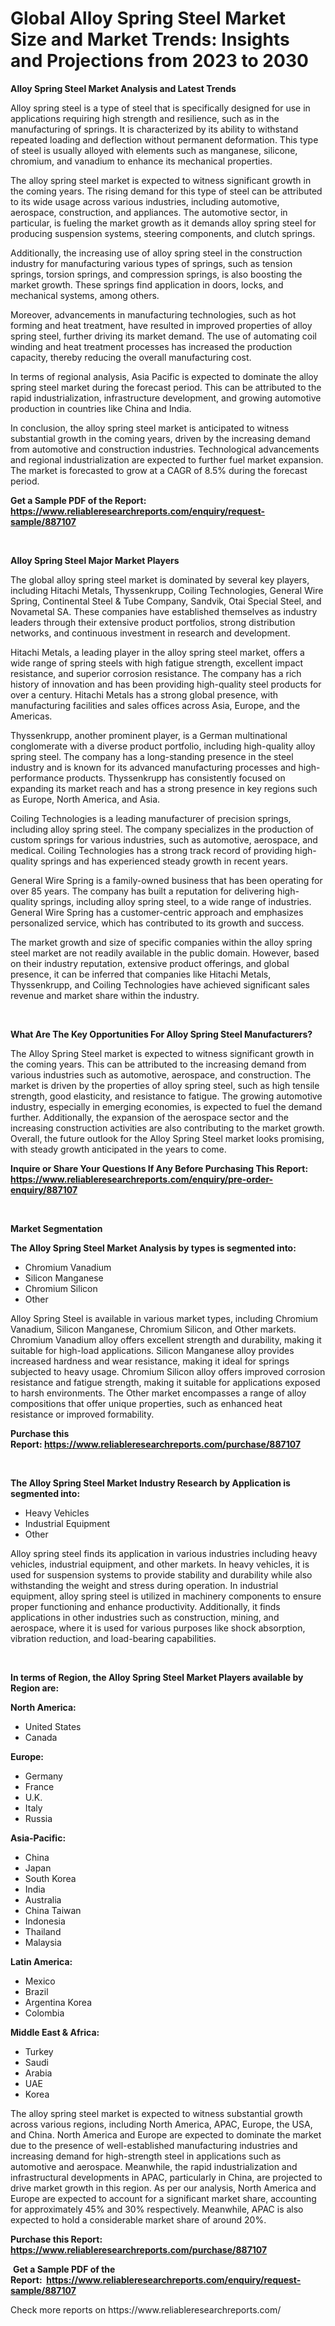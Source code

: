 <p><h1>Global Alloy Spring Steel Market Size and Market Trends: Insights and Projections from 2023 to 2030</h1></p><p><strong>Alloy Spring Steel Market Analysis and Latest Trends</strong></p>
<p><p>Alloy spring steel is a type of steel that is specifically designed for use in applications requiring high strength and resilience, such as in the manufacturing of springs. It is characterized by its ability to withstand repeated loading and deflection without permanent deformation. This type of steel is usually alloyed with elements such as manganese, silicone, chromium, and vanadium to enhance its mechanical properties.</p><p>The alloy spring steel market is expected to witness significant growth in the coming years. The rising demand for this type of steel can be attributed to its wide usage across various industries, including automotive, aerospace, construction, and appliances. The automotive sector, in particular, is fueling the market growth as it demands alloy spring steel for producing suspension systems, steering components, and clutch springs.</p><p>Additionally, the increasing use of alloy spring steel in the construction industry for manufacturing various types of springs, such as tension springs, torsion springs, and compression springs, is also boosting the market growth. These springs find application in doors, locks, and mechanical systems, among others.</p><p>Moreover, advancements in manufacturing technologies, such as hot forming and heat treatment, have resulted in improved properties of alloy spring steel, further driving its market demand. The use of automating coil winding and heat treatment processes has increased the production capacity, thereby reducing the overall manufacturing cost.</p><p>In terms of regional analysis, Asia Pacific is expected to dominate the alloy spring steel market during the forecast period. This can be attributed to the rapid industrialization, infrastructure development, and growing automotive production in countries like China and India.</p><p>In conclusion, the alloy spring steel market is anticipated to witness substantial growth in the coming years, driven by the increasing demand from automotive and construction industries. Technological advancements and regional industrialization are expected to further fuel market expansion. The market is forecasted to grow at a CAGR of 8.5% during the forecast period.</p></p>
<p><strong>Get a Sample PDF of the Report:&nbsp; <a href="https://www.reliableresearchreports.com/enquiry/request-sample/887107">https://www.reliableresearchreports.com/enquiry/request-sample/887107</a></strong></p>
<p>&nbsp;</p>
<p><strong>Alloy Spring Steel Major Market Players</strong></p>
<p><p>The global alloy spring steel market is dominated by several key players, including Hitachi Metals, Thyssenkrupp, Coiling Technologies, General Wire Spring, Continental Steel & Tube Company, Sandvik, Otai Special Steel, and Novametal SA. These companies have established themselves as industry leaders through their extensive product portfolios, strong distribution networks, and continuous investment in research and development.</p><p>Hitachi Metals, a leading player in the alloy spring steel market, offers a wide range of spring steels with high fatigue strength, excellent impact resistance, and superior corrosion resistance. The company has a rich history of innovation and has been providing high-quality steel products for over a century. Hitachi Metals has a strong global presence, with manufacturing facilities and sales offices across Asia, Europe, and the Americas.</p><p>Thyssenkrupp, another prominent player, is a German multinational conglomerate with a diverse product portfolio, including high-quality alloy spring steel. The company has a long-standing presence in the steel industry and is known for its advanced manufacturing processes and high-performance products. Thyssenkrupp has consistently focused on expanding its market reach and has a strong presence in key regions such as Europe, North America, and Asia.</p><p>Coiling Technologies is a leading manufacturer of precision springs, including alloy spring steel. The company specializes in the production of custom springs for various industries, such as automotive, aerospace, and medical. Coiling Technologies has a strong track record of providing high-quality springs and has experienced steady growth in recent years.</p><p>General Wire Spring is a family-owned business that has been operating for over 85 years. The company has built a reputation for delivering high-quality springs, including alloy spring steel, to a wide range of industries. General Wire Spring has a customer-centric approach and emphasizes personalized service, which has contributed to its growth and success.</p><p>The market growth and size of specific companies within the alloy spring steel market are not readily available in the public domain. However, based on their industry reputation, extensive product offerings, and global presence, it can be inferred that companies like Hitachi Metals, Thyssenkrupp, and Coiling Technologies have achieved significant sales revenue and market share within the industry.</p></p>
<p>&nbsp;</p>
<p><strong>What Are The Key Opportunities For Alloy Spring Steel Manufacturers?</strong></p>
<p><p>The Alloy Spring Steel market is expected to witness significant growth in the coming years. This can be attributed to the increasing demand from various industries such as automotive, aerospace, and construction. The market is driven by the properties of alloy spring steel, such as high tensile strength, good elasticity, and resistance to fatigue. The growing automotive industry, especially in emerging economies, is expected to fuel the demand further. Additionally, the expansion of the aerospace sector and the increasing construction activities are also contributing to the market growth. Overall, the future outlook for the Alloy Spring Steel market looks promising, with steady growth anticipated in the years to come.</p></p>
<p><strong>Inquire or Share Your Questions If Any Before Purchasing This Report: <a href="https://www.reliableresearchreports.com/enquiry/pre-order-enquiry/887107">https://www.reliableresearchreports.com/enquiry/pre-order-enquiry/887107</a></strong></p>
<p>&nbsp;</p>
<p><strong>Market Segmentation</strong></p>
<p><strong>The Alloy Spring Steel Market Analysis by types is segmented into:</strong></p>
<p><ul><li>Chromium Vanadium</li><li>Silicon Manganese</li><li>Chromium Silicon</li><li>Other</li></ul></p>
<p><p>Alloy Spring Steel is available in various market types, including Chromium Vanadium, Silicon Manganese, Chromium Silicon, and Other markets. Chromium Vanadium alloy offers excellent strength and durability, making it suitable for high-load applications. Silicon Manganese alloy provides increased hardness and wear resistance, making it ideal for springs subjected to heavy usage. Chromium Silicon alloy offers improved corrosion resistance and fatigue strength, making it suitable for applications exposed to harsh environments. The Other market encompasses a range of alloy compositions that offer unique properties, such as enhanced heat resistance or improved formability.</p></p>
<p><strong>Purchase this Report:&nbsp;<a href="https://www.reliableresearchreports.com/purchase/887107">https://www.reliableresearchreports.com/purchase/887107</a></strong></p>
<p>&nbsp;</p>
<p><strong>The Alloy Spring Steel Market Industry Research by Application is segmented into:</strong></p>
<p><ul><li>Heavy Vehicles</li><li>Industrial Equipment</li><li>Other</li></ul></p>
<p><p>Alloy spring steel finds its application in various industries including heavy vehicles, industrial equipment, and other markets. In heavy vehicles, it is used for suspension systems to provide stability and durability while also withstanding the weight and stress during operation. In industrial equipment, alloy spring steel is utilized in machinery components to ensure proper functioning and enhance productivity. Additionally, it finds applications in other industries such as construction, mining, and aerospace, where it is used for various purposes like shock absorption, vibration reduction, and load-bearing capabilities.</p></p>
<p>&nbsp;</p>
<p><strong>In terms of Region, the Alloy Spring Steel Market Players available by Region are:</strong></p>
<p>
    <p> <strong> North America: </strong>
        <ul>
            <li>United States</li>
            <li>Canada</li>
        </ul>
        </p> 
    <p> <strong> Europe: </strong>
        <ul>
            <li>Germany</li>
            <li>France</li>
            <li>U.K.</li>
            <li>Italy</li>
            <li>Russia</li>
        </ul>
        </p> 
    <p> <strong> Asia-Pacific: </strong>
        <ul>
            <li>China</li>
            <li>Japan</li>
            <li>South Korea</li>
            <li>India</li>
            <li>Australia</li>
            <li>China Taiwan</li>
            <li>Indonesia</li>
            <li>Thailand</li>
            <li>Malaysia</li>
        </ul>
        </p> 
    <p> <strong> Latin America: </strong>
        <ul>
            <li>Mexico</li>
            <li>Brazil</li>
            <li>Argentina Korea</li>
            <li>Colombia</li>
        </ul>
        </p> 
    <p> <strong> Middle East & Africa: </strong>
        <ul>
            <li>Turkey</li>
            <li>Saudi</li>
            <li>Arabia</li>
            <li>UAE</li>
            <li>Korea</li>
        </ul>
    </p>
    </p>
<p><p>The alloy spring steel market is expected to witness substantial growth across various regions, including North America, APAC, Europe, the USA, and China. North America and Europe are expected to dominate the market due to the presence of well-established manufacturing industries and increasing demand for high-strength steel in applications such as automotive and aerospace. Meanwhile, the rapid industrialization and infrastructural developments in APAC, particularly in China, are projected to drive market growth in this region. As per our analysis, North America and Europe are expected to account for a significant market share, accounting for approximately 45% and 30% respectively. Meanwhile, APAC is also expected to hold a considerable market share of around 20%.</p></p>
<p><strong>Purchase this Report: <a href="https://www.reliableresearchreports.com/purchase/887107">https://www.reliableresearchreports.com/purchase/887107</a></strong></p>
<p>&nbsp;<strong>Get a Sample PDF of the Report:&nbsp;&nbsp;<a href="https://www.reliableresearchreports.com/enquiry/request-sample/887107">https://www.reliableresearchreports.com/enquiry/request-sample/887107</a></strong></p>
<p><strong></strong></p>
<p>Check more reports on https://www.reliableresearchreports.com/</p>